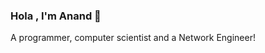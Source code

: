 <!--
**anandgokul18/anandgokul18** is a ✨ _special_ ✨ repository because its `README.md` (this file) appears on your GitHub profile.

Here are some ideas to get you started:

- 🔭 I’m currently working on ...
- 🌱 I’m currently learning ...
- 👯 I’m looking to collaborate on ...
- 🤔 I’m looking for help with ...
- 💬 Ask me about ...
- 📫 How to reach me: ...
- 😄 Pronouns: ...
- ⚡ Fun fact: ...

https://github.com/mmirthula02/mmirthula02/blob/master/README.md
https://raw.githubusercontent.com/mmirthula02/mmirthula02/master/README.md
-->

### Hola , I'm Anand 👋

A programmer, computer scientist and a Network Engineer!

